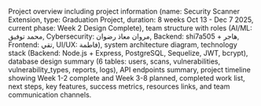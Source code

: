 Project overview including project information (name: Security Scanner Extension, type: Graduation Project, duration: 8 weeks Oct 13 - Dec 7 2025, current phase: Week 2 Design Complete), team structure with roles (AI/ML: محمد توفيق, Cybersecurity: مروان معاذ رضوان, Backend: shi7a505 + هاجر, Frontend: تقي, UI/UX: فاطمة), system architecture diagram, technology stack (Backend: Node.js + Express, PostgreSQL, Sequelize, JWT, bcrypt), database design summary (6 tables: users, scans, vulnerabilities, vulnerability_types, reports, logs), API endpoints summary, project timeline showing Week 1-2 complete and Week 3-8 planned, completed work list, next steps, key features, success metrics, resources links, and team communication channels.
